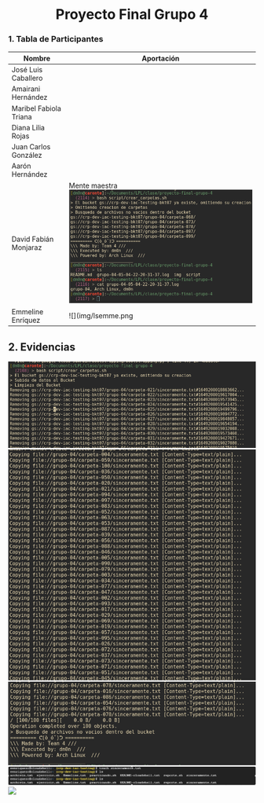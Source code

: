 
<div align="center">

# Proyecto Final Grupo 4


<div align="left">

### 1. Tabla de Participantes

<div align="center">

| Nombre                 | Aportación    |
|------------------------|---------------|
| José Luis Caballero    |               |
| Amairani Hernández     |               |
| Maribel Fabiola Triana |               |
| Diana Lilia Rojas      |               |
| Juan Carlos González   |               |
| Aarón Hernández        |               |
| David Fabián Monjaraz  | Mente maestra ![](img/evid-dfmf.png)| 
| Emmeline Enríquez      |   ![](img/lsemme.png |             |

<div align="left">

## 2. Evidencias
![](img/evid-creacion-1.png)
![](img/evid-creacion-2.png)
![](img/evid-creacion-3.png)
![](img/emme_txt.png)
![](evidencia_emme.png)
